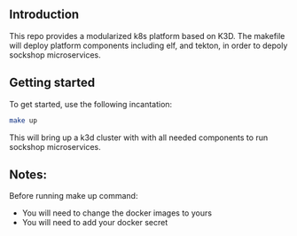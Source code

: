 ## Introduction
This repo provides a modularized k8s platform based on K3D. The makefile will deploy platform components including elf, and tekton, in order to depoly sockshop microservices.

## Getting started
To get started, use the following incantation:

```bash
make up
```
This will bring up a k3d cluster with with all needed components to run sockshop microservices.

## Notes:
Before running make up command:
- You will need to change the docker images to yours
- You will need to add your docker secret
